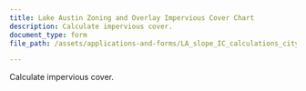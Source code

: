```yaml
---
title: Lake Austin Zoning and Overlay Impervious Cover Chart
description: Calculate impervious cover.
document_type: form
file_path: /assets/applications-and-forms/LA_slope_IC_calculations_citylogo.pdf

---
```

Calculate impervious cover.
